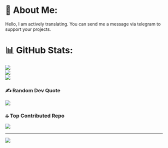 # 💫 About Me:
Hello, I am actively translating. You can send me a message via telegram to support your projects.

# 📊 GitHub Stats:
![](https://github-readme-stats.vercel.app/api?username=mikropsoft&theme=blue-green&hide_border=false&include_all_commits=true&count_private=true)<br/>
![](https://github-readme-streak-stats.herokuapp.com/?user=mikropsoft&theme=blue-green&hide_border=false)<br/>
![](https://github-readme-stats.vercel.app/api/top-langs/?username=mikropsoft&theme=blue-green&hide_border=false&include_all_commits=true&count_private=true&layout=compact)

### ✍️ Random Dev Quote
![](https://quotes-github-readme.vercel.app/api?type=horizontal&theme=radical)

### 🔝 Top Contributed Repo
![](https://github-contributor-stats.vercel.app/api?username=mikropsoft&limit=5&theme=algolia&combine_all_yearly_contributions=true)

---
[![](https://visitcount.itsvg.in/api?id=mikropsoft&icon=0&color=0)](https://visitcount.itsvg.in)

<!-- Proudly created with GPRM ( https://gprm.itsvg.in ) -->
